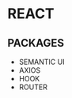 # REACT

<h2>PACKAGES</h2>

<ul>
<li>SEMANTIC UI</li>
<li>AXIOS</li>
<li>HOOK</li>
<li>ROUTER</li>

